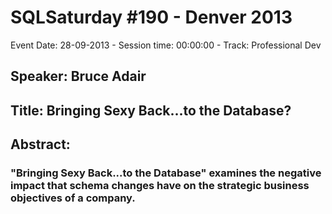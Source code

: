 # SQLSaturday #190 - Denver 2013
Event Date: 28-09-2013 - Session time: 00:00:00 - Track: Professional Dev
## Speaker: Bruce Adair
## Title: Bringing Sexy Back...to the Database?
## Abstract:
### "Bringing Sexy Back...to the Database" examines the negative impact that schema changes have on the strategic business objectives of a company.
